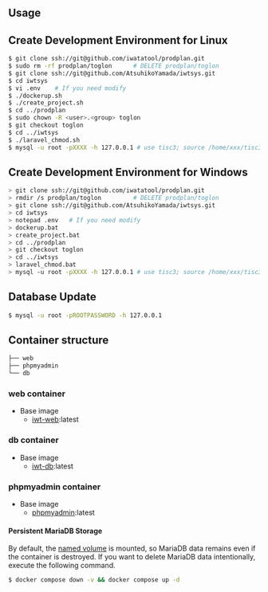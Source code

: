 ## Usage

## Create Development Environment for Linux
```bash
$ git clone ssh://git@github.com/iwatatool/prodplan.git
$ sudo rm -rf prodplan/toglon      # DELETE prodplan/toglon
$ git clone ssh://git@github.com/AtsuhikoYamada/iwtsys.git
$ cd iwtsys
$ vi .env    # If you need modify
$ ./dockerup.sh
$ ./create_project.sh
$ cd ../prodplan
$ sudo chown -R <user>.<group> toglon
$ git checkout toglon
$ cd ../iwtsys
$ ./laravel_chmod.sh
$ mysql -u root -pXXXX -h 127.0.0.1 # use tisc3; source /home/xxx/tisc3.sql
```

## Create Development Environment for Windows
```bash
> git clone ssh://git@github.com/iwatatool/prodplan.git
> rmdir /s prodplan/toglon         # DELETE prodplan/toglon
> git clone ssh://git@github.com/AtsuhikoYamada/iwtsys.git
> cd iwtsys
> notepad .env   # If you need modify
> dockerup.bat
> create_project.bat
> cd ../prodplan
> git checkout toglon
> cd ../iwtsys
> laravel_chmod.bat
> mysql -u root -pXXXX -h 127.0.0.1 # use tisc3; source /home/xxx/tisc3.sql
```

## Database Update
```bash
$ mysql -u root -pROOTPASSWORD -h 127.0.0.1 
```

## Container structure

```bash
├── web
├── phpmyadmin
└── db
```

### web container

- Base image
  - [iwt-web](https://hub.docker.com/r/a2ymd):latest

### db container

- Base image
  - [iwt-db](https://hub.docker.com/r/a2ymd):latest

### phpmyadmin container

- Base image
  - [phpmyadmin](https://hub.docker.com/_/phpmyadmin):latest

#### Persistent MariaDB Storage

By default, the [named volume](https://docs.docker.com/compose/compose-file/#volumes) is mounted, so MariaDB data remains even if the container is destroyed.
If you want to delete MariaDB data intentionally, execute the following command.

```bash
$ docker compose down -v && docker compose up -d
```


